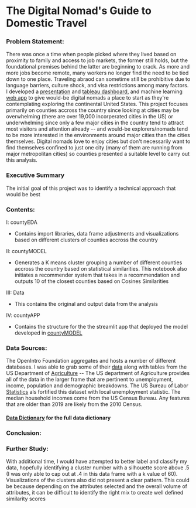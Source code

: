 # The Digital Nomad's Guide to Domestic Travel

### Problem Statement:
There was once a time when people picked where they lived based on proximity to family and access to job markets, the former still holds, but the foundational premises behind the latter are beginning to crack. As more and more jobs become remote, many workers no longer find the need to be tied down to one place. Traveling abraod can sometime still be prohibitive due to language barriers, culture shock, and visa restrictions among many factors. I developed a [presentation](https://docs.google.com/presentation/d/1GlG-mkx0_Y945vruGSpO55LzJy-CGmHk9Fb4A-Mc8Dk/edit#slide=id.g11d5609459a_0_86) and [tableau dashboard](https://public.tableau.com/app/profile/airton.tatoug.kamdem/viz/county_tb/Dashboard1?publish=yes), and machine learning [web app](https://share.streamlit.io/akamdem/counties/main/app.py) to give would-be digital nomads a place to start as they're contemplating exploring the continental United States. This project focuses primarily on counties accross the country since looking at cities may be overwhelming (there are over 19,000 incorperated cities in the US) or underwhelming since only a few major cities in the country tend to attract most visitors and attention already -- and would-be explorers/nomads tend to be more interested in the environments around major cities than the cities themselves.  Digital nomads love to enjoy cities but don't necessarily want to find themselves confined to just one city (many of them are running from major metropolitan cities) so counties presented a suitable level to carry out this analysis.   

### Executive Summary
The initial goal of this project was to identify a technical approach that would be best 



### Contents: 
I: countyEDA
- Contains import libraries, data frame adjustments and visualizations based on different clusters of counties accross the country

II: countyMODEL
- Generates a K means cluster grouping a number of different counties accross the country based on statistical similarities. This notebook also initiates a recommender system that takes in a recommendation and outputs 10 of the closest counties based on Cosines Similarities 

III: Data
- This contains the original and output data from the analysis 

IV: countyAPP
- Contains the structure for the the streamlit app that deployed the model developed in [countyMODEL](http://localhost:8501/)

### Data Sources:
The OpenIntro Foundation aggregates and hosts a number of different databases. I was able to grab some of their [data](https://www.openintro.org/data/index.php?data=county_complete) along with tables from the US Department of [Agriculture](https://www.ers.usda.gov/data-products/county-level-data-sets/download-data) --
The US department of Agriculture provides all of the data in the larger frame that are pertinent to unemployment, income, population and demographic breakdowns.
The US Bureau of Labor [Statistics](https://www.bls.gov/lau/) als fortified this dataset with local unemployment statistic. The median household incomes come from the US Census Bureau. Any features that are older than 2019 are likely from the 2010 Census. 

#### [Data Dictionary](https://www.openintro.org/data/index.php?data=county_complete) for the full data dictionary 


### Conclusion:


### Further Study:
With additional time, I would have attempted to better label and classify my data, hopefully identifying a cluster number with a silhouette score above .5 (I was only able to cap out at .4 in this data frame with a k value of 60). Visualizations of the clusters also did not present a clear pattern. This could be because depending on the attributes selected and the overall volume of attributes, it can be difficult to identify the right mix to create well defined similarity scores


